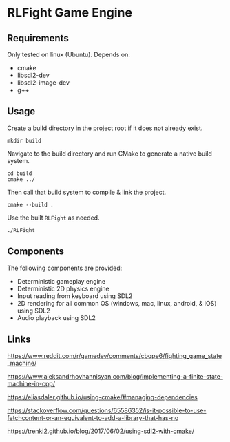 # RLFight Game Engine

## Requirements

Only tested on linux (Ubuntu). Depends on:
- cmake
- libsdl2-dev
- libsdl2-image-dev
- g++

## Usage

Create a build directory in the project root if it does not already exist.
```
mkdir build
```

Navigate to the build directory and run CMake to generate a native build system.
```
cd build
cmake ../
```

Then call that build system to compile & link the project.
```
cmake --build .
```

Use the built `RLFight` as needed.
```
./RLFight
```

## Components

The following components are provided:
- Deterministic gameplay engine
- Deterministic 2D physics engine
- Input reading from keyboard using SDL2
- 2D rendering for all common OS (windows, mac, linux, android, & iOS) using SDL2
- Audio playback using SDL2

## Links

https://www.reddit.com/r/gamedev/comments/cbqpe6/fighting_game_state_machine/

https://www.aleksandrhovhannisyan.com/blog/implementing-a-finite-state-machine-in-cpp/

https://eliasdaler.github.io/using-cmake/#managing-dependencies

https://stackoverflow.com/questions/65586352/is-it-possible-to-use-fetchcontent-or-an-equivalent-to-add-a-library-that-has-no

https://trenki2.github.io/blog/2017/06/02/using-sdl2-with-cmake/
